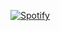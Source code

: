 

[![Spotify](https://spotify-github-readme.vercel.app/api/spotify)](https://open.spotify.com/album/2qR5kf6jPhN84zcrAHrlme?si=88AFoUOnS367y5XZWOtMVg)
